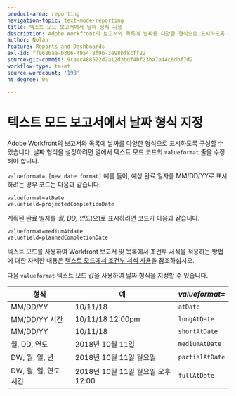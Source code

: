 ```yaml
---
product-area: reporting
navigation-topic: text-mode-reporting
title: 텍스트 모드 보고서에서 날짜 형식 지정
description: Adobe Workfront의 보고서와 목록에 날짜를 다양한 형식으로 표시하도록 구성할 수 있습니다. 날짜 형식을 설정하려면 열에서 텍스트 모드 코드의 valueformat 라인을 수정해야 합니다.
author: Nolan
feature: Reports and Dashboards
exl-id: ff0686aa-b306-4954-8f9b-3e98bf8cff22
source-git-commit: 9caac488522d2a12d3bdf4bf23ba7e44c6dbf7d2
workflow-type: tm+mt
source-wordcount: '198'
ht-degree: 0%

---
```


# 텍스트 모드 보고서에서 날짜 형식 지정

<!-- Audited: 1/2025 -->

Adobe Workfront의 보고서와 목록에 날짜를 다양한 형식으로 표시하도록 구성할 수 있습니다. 날짜 형식을 설정하려면 열에서 텍스트 모드 코드의 `valueformat` 줄을 수정해야 합니다.

`valueformat= [new date format]` 예를 들어, 예상 완료 일자를 MM/DD/YY로 표시하려는 경우 코드는 다음과 같습니다.

```
valueformat=atDate
valuefield=projectedCompletionDate
```

계획된 완료 일자를 *월, DD, 연도*(으)로 표시하려면 코드가 다음과 같습니다.

```
valueformat=mediumAtdate
valuefield=plannedCompletionDate
```

텍스트 모드를 사용하여 Workfront 보고서 및 목록에서 조건부 서식을 적용하는 방법에 대한 자세한 내용은 [텍스트 모드에서 조건부 서식 사용](../../../reports-and-dashboards/reports/text-mode/use-conditional-formatting-text-mode.md)을 참조하십시오.

다음 `valueformat` 텍스트 모드 값을 사용하여 날짜 형식을 지정할 수 있습니다.

| **형식** | 예  | ***valueformat=*** |
|---|---|---|
| MM/DD/YY | 10/11/18 | `atDate` |
| MM/DD/YY 시간 | 10/11/18 12:00pm | `longAtDate` |
| MM/DD/YY | 10/11/18 | `shortAtDate` |
| 월, DD, 연도 | 2018년 10월 11일 | `mediumAtDate` |
| DW, 월, 일, 년 | 2018년 10월 11일 월요일 | `partialAtDate` |
| DW, 월, 일, 연도 시간 | 2018년 10월 11일 월요일 오후 12:00 | `fullAtDate` |
